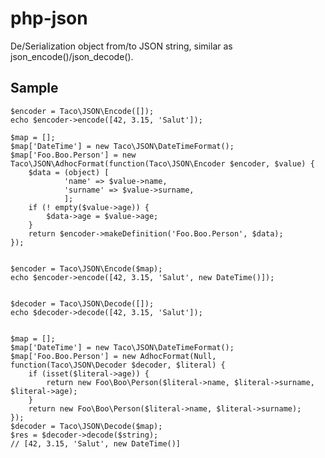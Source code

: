 php-json
========

De/Serialization object from/to JSON string, similar as json_encode()/json_decode().


## Sample

    $encoder = Taco\JSON\Encode([]);
    echo $encoder->encode([42, 3.15, 'Salut']);

    $map = [];
    $map['DateTime'] = new Taco\JSON\DateTimeFormat();
    $map['Foo.Boo.Person'] = new Taco\JSON\AdhocFormat(function(Taco\JSON\Encoder $encoder, $value) {
    	$data = (object) [
    			'name' => $value->name,
    			'surname' => $value->surname,
    			];
    	if (! empty($value->age)) {
    		$data->age = $value->age;
    	}
    	return $encoder->makeDefinition('Foo.Boo.Person', $data);
    });


    $encoder = Taco\JSON\Encode($map);
    echo $encoder->encode([42, 3.15, 'Salut', new DateTime()]);


    $decoder = Taco\JSON\Decode([]);
    echo $decoder->decode([42, 3.15, 'Salut']);


    $map = [];
    $map['DateTime'] = new Taco\JSON\DateTimeFormat();
    $map['Foo.Boo.Person'] = new AdhocFormat(Null, function(Taco\JSON\Decoder $decoder, $literal) {
    	if (isset($literal->age)) {
    		return new Foo\Boo\Person($literal->name, $literal->surname, $literal->age);
    	}
    	return new Foo\Boo\Person($literal->name, $literal->surname);
    });
    $decoder = Taco\JSON\Decode($map);
    $res = $decoder->decode($string);
    // [42, 3.15, 'Salut', new DateTime()]
